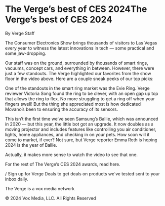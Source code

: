 # The Verge’s best of CES 2024The Verge’s best of CES 2024

By  Verge Staff

The Consumer Electronics Show brings thousands of visitors to Las Vegas every year to witness the latest innovations in tech — some practical and some jaw-dropping.

Our staff was on the ground, surrounded by thousands of smart rings, vacuums, concept cars, and everything in between. However, there were just a few standouts. The Verge highlighted our favorites from the show floor in the video above. Here are a couple sneak peeks of our top picks: 

One of the standouts in the smart ring market was the Evie Ring. Verge reviewer Victoria Song found the ring to be clever, with an open gap up top that allows the ring to flex. No more struggling to get a ring off when your fingers swell! But the thing she appreciated most is how dedicated Movano’s been to ensuring the accuracy of its sensors.

This isn’t the first time we’ve seen Samsung’s Ballie, which was announced in 2020 — but this year, the little bot got an upgrade. It now doubles as a moving projector and includes features like controlling you air conditioner, lights, home appliances, and checking in on your pets. How soon will it come to market, if ever? Not sure, but Verge reporter Emma Roth is hoping 2024 is the year of Ballie. 

Actually, it makes more sense to watch the video to see that one.

For the rest of The Verge’s CES 2024 awards, read here.

 / Sign up for Verge Deals to get deals on products we've tested sent to your inbox daily.

The Verge is a vox media network

© 2024 Vox Media, LLC. All Rights Reserved